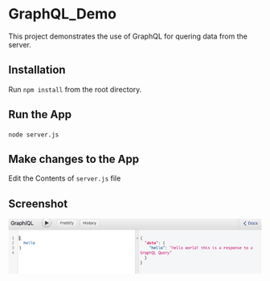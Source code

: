 # GraphQL_Demo
This project demonstrates the use of GraphQL for quering data from the server. 

## Installation
Run `npm install` from the root directory.

## Run the App
`node server.js`

## Make changes to the App
Edit the Contents of `server.js` file

## Screenshot
<img src="screenshots/image.png">